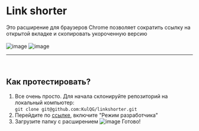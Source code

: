 # Link shorter

Это расширение для браузеров Chrome позволяет сократить ссылку на открытой вкладке и скопировать укороченную версию <br> <br>
![image](https://github.com/KulQG/linkshorter/assets/90711206/7d34c1f1-38a8-4ab9-bd19-f6ed75bb5e38)
![image](https://github.com/KulQG/linkshorter/assets/90711206/6cedeb14-a006-4162-8aef-a345791e1d86)
<br><hr><br>
## Как протестировать?
1. Все очень просто. Для начала склонируйте репозиторий на локальный компьютер: <br> `git clone git@github.com:KulQG/linkshorter.git`
2. Перейдите по [ссылке](chrome://extensions/), включите "Режим разработчика" <br>
3. Загрузите папку с расширением ![image](https://github.com/KulQG/linkshorter/assets/90711206/4689f106-6310-4ee6-92c8-dd0c049f38cd)
Готово!


